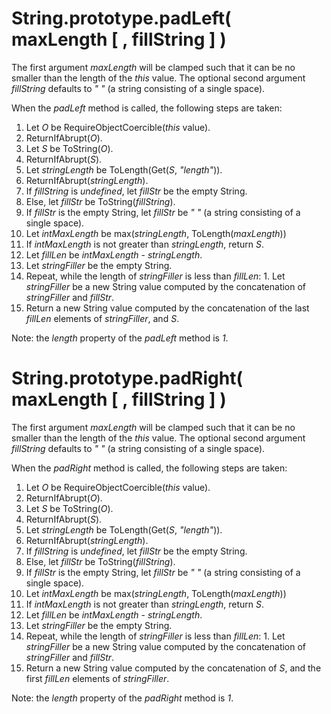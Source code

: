 # String.prototype.padLeft( maxLength [ , fillString ] )

The first argument _maxLength_ will be clamped such that it can be no smaller than the length of the *this* value.
The optional second argument _fillString_ defaults to *" "* (a string consisting of a single space).

When the _padLeft_ method is called, the following steps are taken:
  1. Let _O_ be RequireObjectCoercible(*this* value).
  1. ReturnIfAbrupt(_O_).
  1. Let _S_ be ToString(_O_).
  1. ReturnIfAbrupt(_S_).
  1. Let _stringLength_ be ToLength(Get(_S_, *"length"*)).
  1. ReturnIfAbrupt(_stringLength_).
  1. If _fillString_ is *undefined*, let _fillStr_ be the empty String.
  1. Else, let _fillStr_ be ToString(_fillString_).
  1. If _fillStr_ is the empty String, let _fillStr_ be *" "* (a string consisting of a single space).
  1. Let _intMaxLength_ be max(_stringLength_, ToLength(_maxLength_))
  1. If _intMaxLength_ is not greater than _stringLength_, return _S_.
  1. Let _fillLen_ be _intMaxLength_ - _stringLength_.
  1. Let _stringFiller_ be the empty String.
  1. Repeat, while the length of _stringFiller_ is less than _fillLen_:
    1. Let _stringFiller_ be a new String value computed by the concatenation of _stringFiller_ and _fillStr_.
  1. Return a new String value computed by the concatenation of the last _fillLen_ elements of _stringFiller_, and _S_.

Note: the _length_ property of the _padLeft_ method is *1*.

# String.prototype.padRight( maxLength [ , fillString ] )

The first argument _maxLength_ will be clamped such that it can be no smaller than the length of the *this* value.
The optional second argument _fillString_ defaults to *" "* (a string consisting of a single space).

When the _padRight_ method is called, the following steps are taken:
  1. Let _O_ be RequireObjectCoercible(*this* value).
  1. ReturnIfAbrupt(_O_).
  1. Let _S_ be ToString(_O_).
  1. ReturnIfAbrupt(_S_).
  1. Let _stringLength_ be ToLength(Get(_S_, *"length"*)).
  1. ReturnIfAbrupt(_stringLength_).
  1. If _fillString_ is *undefined*, let _fillStr_ be the empty String.
  1. Else, let _fillStr_ be ToString(_fillString_).
  1. If _fillStr_ is the empty String, let _fillStr_ be *" "* (a string consisting of a single space).
  1. Let _intMaxLength_ be max(_stringLength_, ToLength(_maxLength_))
  1. If _intMaxLength_ is not greater than _stringLength_, return _S_.
  1. Let _fillLen_ be _intMaxLength_ - _stringLength_.
  1. Let _stringFiller_ be the empty String.
  1. Repeat, while the length of _stringFiller_ is less than _fillLen_:
    1. Let _stringFiller_ be a new String value computed by the concatenation of _stringFiller_ and _fillStr_.
  1. Return a new String value computed by the concatenation of _S_, and the first _fillLen_ elements of _stringFiller_.

Note: the _length_ property of the _padRight_ method is *1*.
